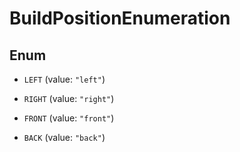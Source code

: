 
# BuildPositionEnumeration

## Enum


* `LEFT` (value: `"left"`)

* `RIGHT` (value: `"right"`)

* `FRONT` (value: `"front"`)

* `BACK` (value: `"back"`)



